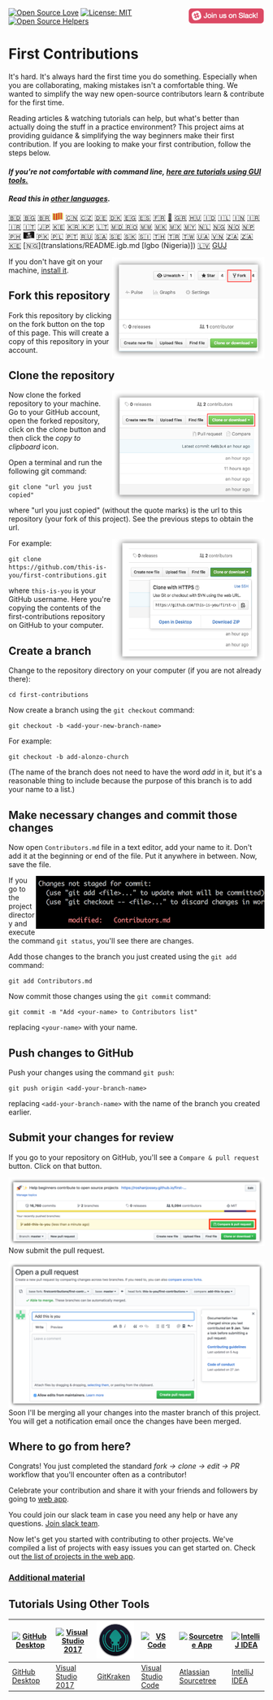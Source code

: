 [![Open Source Love](https://badges.frapsoft.com/os/v1/open-source.svg?v=103)](https://github.com/ellerbrock/open-source-badges/)
[<img align="right" width="150" src="assets/join-slack-team.png">](https://join.slack.com/t/firstcontributors/shared_invite/enQtNjkxNzQwNzA2MTMwLTVhMWJjNjg2ODRlNWZhNjIzYjgwNDIyZWYwZjhjYTQ4OTBjMWM0MmFhZDUxNzBiYzczMGNiYzcxNjkzZDZlMDM)
[![License: MIT](https://img.shields.io/badge/License-MIT-green.svg)](https://opensource.org/licenses/MIT)
[![Open Source Helpers](https://www.codetriage.com/roshanjossey/first-contributions/badges/users.svg)](https://www.codetriage.com/roshanjossey/first-contributions)


# First Contributions

It's hard. It's always hard the first time you do something. Especially when you are collaborating, making mistakes isn't a comfortable thing. We wanted to simplify the way new open-source contributors learn & contribute for the first time.

Reading articles & watching tutorials can help, but what's better than actually doing the stuff in a practice environment? This project aims at providing guidance & simplifying the way beginners make their first contribution. If you are looking to make your first contribution, follow the steps below.

#### *If you're not comfortable with command line, [here are tutorials using GUI tools.]( #tutorials-using-other-tools )*

#### *Read this in [other languages](translations/Translations.md).*

[:bangladesh:](translations/README.bn.md "বাংলা")
[🇧🇬](translations/README.bg.md "Bulgarian")
[🇧🇷](translations/README.pt_br.md "Português (Brasil)")
[<img src="assets/catalan1.png" width="22">](translations/README.ca.md "Català")
[🇨🇳](translations/README.chs.md "中文(Simplified)")
[🇨🇿](translations/README.cs.md "Czech")
[🇩🇪](translations/README.de.md "Deutsch")
[🇩🇰](translations/README.da.md "Dansk")
[🇪🇬](translations/README.eg.md "المصرية")
[🇪🇸](translations/README.es.md "Español")
[🇫🇷](translations/README.fr.md "Français")
[🏴](translations/README.gl.md "Galego")
[🇬🇷](translations/README.gr.md "ελληνικά")
[🇭🇺](translations/README.hu.md "Magyar")
[🇮🇩](translations/README.id.md "Bahasa Indonesia")
[🇮🇱](translations/README.hb.md "עברית")
[🇮🇳](translations/Translations.md)
[🇮🇷](translations/README.fa.md "فارسی")
[🇮🇷](translations/README.fa.en.md "Persian_Finglish")
[🇮🇹](translations/README.it.md "Italiano")
[🇯🇵](translations/README.ja.md "日本語")
[🇰🇪](translations/README.kws.md "Kiswahili (Kenya)")
[🇰🇷 🇰🇵](translations/README.ko.md "한국어")
[🇱🇹](translations/README.lt.md "Lietuvių kalba")
[🇲🇩 🇷🇴](translations/README.ro.md "Limba Română")
[🇲🇲](translations/README.mm_unicode.md "မြန်မာ")
[🇲🇰](translations/README.mk.md "Македонски")
[🇲🇽](translations/README.mx.md "Mexico")
[🇲🇾](translations/README.my.md "Bahasa Melayu / بهاس ملايو‎ / Malay")
[🇳🇱](translations/README.nl.md "Nederlands")
[🇳🇬](translations/README.igb.md "Igbo (Nigeria)")
[🇳🇴](translations/README.no.md "Norsk")
[🇳🇵](translations/README.np.md "नेपाली")
[🇵🇭](translations/README.tl.md "Wikang Filipino")
[<img src="assets/pirate.png" width="22">](translations/README.en-pirate.md "English (Pirate)")
[🇵🇰](translations/README.ur.md "اردو")
[🇵🇱](translations/README.pl.md "Polski")
[🇵🇹](translations/README.pt-pt.md "Português (Portugal)")
[🇷🇺](translations/README.ru.md "Русский язык")
[🇸🇦](translations/README.ar.md)
[🇸🇪](translations/README.se.md "Svenska")
[:slovakia:](translations/README.slk.md "Slovenčina")
[:slovenia:](translations/README.sl.md "Slovenščina")
[🇹🇭](translations/README.th.md "ภาษาไทย")
[🇹🇷](translations/README.tr.md "Türkçe")
[🇹🇼](translations/README.cht.md "中文(Traditional)")
[🇺🇦](translations/README.ua.md "Українська")
[🇻🇳](translations/README.vn.md "Tiếng Việt")
[🇿🇦](translations/README.zul.md "Zulu (South Africa)")
[🇿🇦](translations/README.afk.md "Afrikaans (South Africa)")
[🇰🇪](translations/README.kws.md "Kiswahili (Kenya)")
[🇳🇬](translations/README.igb.md [Igbo (Nigeria)])
[🇱🇻](translations/README.lv.md)
[GUJ](translations/README.guj.md "ગુજરાતી")



<img align="right" width="300" src="assets/fork.png" alt="fork this repository" />

If you don't have git on your machine, [install it]( https://help.github.com/articles/set-up-git/).

## Fork this repository

Fork this repository by clicking on the fork button on the top of this page.
This will create a copy of this repository in your account.

## Clone the repository

<img align="right" width="300" src="assets/clone.png" alt="clone this repository" />

Now clone the forked repository to your machine. Go to your GitHub account, open the forked repository, click on the clone button and then click the *copy to clipboard* icon.

Open a terminal and run the following git command:

```
git clone "url you just copied"
```
where "url you just copied" (without the quote marks) is the url to this repository (your fork of this project). See the previous steps to obtain the url.

<img align="right" width="300" src="assets/copy-to-clipboard.png" alt="copy URL to clipboard" />

For example:
```
git clone https://github.com/this-is-you/first-contributions.git
```
where `this-is-you` is your GitHub username. Here you're copying the contents of the first-contributions repository on GitHub to your computer.

## Create a branch

Change to the repository directory on your computer (if you are not already there):

```
cd first-contributions
```
Now create a branch using the `git checkout` command:
```
git checkout -b <add-your-new-branch-name>
```

For example:
```
git checkout -b add-alonzo-church
```
(The name of the branch does not need to have the word *add* in it, but it's a reasonable thing to include because the purpose of this branch is to add your name to a list.)

## Make necessary changes and commit those changes

Now open `Contributors.md` file in a text editor, add your name to it. Don't add it at the beginning or end of the file. Put it anywhere in between. Now, save the file.

<img align="right" width="450" src="assets/git-status.png" alt="git status" />


If you go to the project directory and execute the command `git status`, you'll see there are changes.


Add those changes to the branch you just created using the `git add` command:

```
git add Contributors.md
```

Now commit those changes using the `git commit` command:
```
git commit -m "Add <your-name> to Contributors list"
```
replacing `<your-name>` with your name.

## Push changes to GitHub

Push your changes using the command `git push`:
```
git push origin <add-your-branch-name>
```
replacing `<add-your-branch-name>` with the name of the branch you created earlier.

## Submit your changes for review

If you go to your repository on GitHub, you'll see a  `Compare & pull request` button. Click on that button.

<img style="float: right;" src="assets/compare-and-pull.png" alt="create a pull request" />

Now submit the pull request.

<img style="float: right;" src="assets/submit-pull-request.png" alt="submit pull request" />

Soon I'll be merging all your changes into the master branch of this project. You will get a notification email once the changes have been merged.

## Where to go from here?

Congrats!  You just completed the standard _fork -> clone -> edit -> PR_ workflow that you'll encounter often as a contributor!

Celebrate your contribution and share it with your friends and followers by going to [web app](https://firstcontributions.github.io/#social-share).

You could join our slack team in case you need any help or have any questions. [Join slack team](https://join.slack.com/t/firstcontributors/shared_invite/enQtNjkxNzQwNzA2MTMwLTVhMWJjNjg2ODRlNWZhNjIzYjgwNDIyZWYwZjhjYTQ4OTBjMWM0MmFhZDUxNzBiYzczMGNiYzcxNjkzZDZlMDM).

Now let's get you started with contributing to other projects. We've compiled a list of projects with easy issues you can get started on. Check out [the list of projects in the web app](https://firstcontributions.github.io/#project-list).

### [Additional material](additional-material/git_workflow_scenarios/additional-material.md)


## Tutorials Using Other Tools

|<a href="github-desktop-tutorial.md"><img alt="GitHub Desktop" src="https://desktop.github.com/images/desktop-icon.svg" width="100"></a>|<a href="github-windows-vs2017-tutorial.md"><img alt="Visual Studio 2017" src="https://upload.wikimedia.org/wikipedia/commons/c/cd/Visual_Studio_2017_Logo.svg" width="100"></a>|<a href="gitkraken-tutorial.md"><img alt="GitKraken" src="/assets/gk-icon.png" width="100"></a>|<a href="github-windows-vs-code-tutorial.md"><img alt="VS Code" src="https://upload.wikimedia.org/wikipedia/commons/2/2d/Visual_Studio_Code_1.18_icon.svg" width=100></a>|<a href="sourcetree-macos-tutorial.md"><img alt="Sourcetree App" src="https://wac-cdn.atlassian.com/dam/jcr:81b15cde-be2e-4f4a-8af7-9436f4a1b431/Sourcetree-icon-blue.svg" width=100></a>|<a href="github-windows-intellij-tutorial.md"><img alt="IntelliJ IDEA" src="https://upload.wikimedia.org/wikipedia/commons/d/d5/IntelliJ_IDEA_Logo.svg" width=100></a>|
|---|---|---|---|---|---|
|[GitHub Desktop](github-desktop-tutorial.md)|[Visual Studio 2017](github-windows-vs2017-tutorial.md)|[GitKraken](gitkraken-tutorial.md)|[Visual Studio Code](github-windows-vs-code-tutorial.md)|[Atlassian Sourcetree](sourcetree-macos-tutorial.md)|[IntelliJ IDEA](github-windows-intellij-tutorial.md)|
